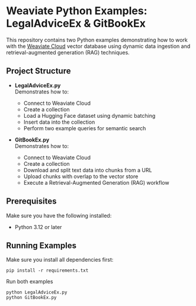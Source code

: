 # Weaviate Python Examples: LegalAdviceEx & GitBookEx

This repository contains two Python examples demonstrating how to work with the [Weaviate Cloud](https://weaviate.io/) vector database using dynamic data ingestion and retrieval-augmented generation (RAG) techniques.

## Project Structure

- **LegalAdviceEx.py**  
  Demonstrates how to:
  - Connect to Weaviate Cloud
  - Create a collection
  - Load a Hugging Face dataset using dynamic batching
  - Insert data into the collection
  - Perform two example queries for semantic search

- **GitBookEx.py**  
  Demonstrates how to:
  - Connect to Weaviate Cloud
  - Create a collection
  - Download and split text data into chunks from a URL
  - Upload chunks with overlap to the vector store
  - Execute a Retrieval-Augmented Generation (RAG) workflow

## Prerequisites

Make sure you have the following installed:

- Python 3.12 or later

## Running Examples

Make sure you install all dependencies first:
```
pip install -r requirements.txt
```
Run both examples
```
python LegalAdviceEx.py
python GitBookEx.py
```
